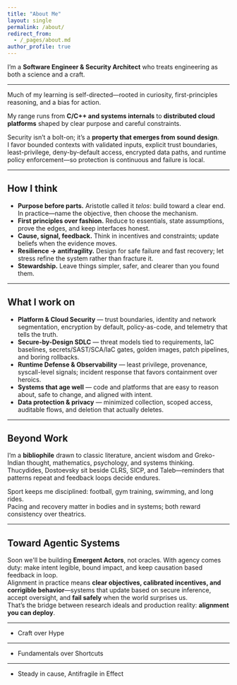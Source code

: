 ```yaml
---
title: "About Me"
layout: single
permalink: /about/
redirect_from:
  - /_pages/about.md
author_profile: true
---
```


I’m a **Software Engineer & Security Architect** who treats engineering as both a science and a craft.  

---

Much of my learning is self-directed—rooted in curiosity, first-principles reasoning, and a bias for action.  

My range runs from **C/C++ and systems internals** to **distributed cloud platforms** shaped by clear purpose and careful constraints.  

Security isn’t a bolt-on; it’s a **property that emerges from sound design**.  
I favor bounded contexts with validated inputs, explicit trust boundaries, least-privilege, deny-by-default access, encrypted data paths, and runtime policy enforcement—so protection is continuous and failure is local.

---

## How I think
- **Purpose before parts.** Aristotle called it *telos*: build toward a clear end. In practice—name the objective, then choose the mechanism.  
- **First principles over fashion.** Reduce to essentials, state assumptions, prove the edges, and keep interfaces honest.  
- **Cause, signal, feedback.** Think in incentives and constraints; update beliefs when the evidence moves.  
- **Resilience → antifragility.** Design for safe failure and fast recovery; let stress refine the system rather than fracture it.  
- **Stewardship.** Leave things simpler, safer, and clearer than you found them.

---

## What I work on
- **Platform & Cloud Security** — trust boundaries, identity and network segmentation, encryption by default, policy-as-code, and telemetry that tells the truth.  
- **Secure-by-Design SDLC** — threat models tied to requirements, IaC baselines, secrets/SAST/SCA/IaC gates, golden images, patch pipelines, and boring rollbacks.  
- **Runtime Defense & Observability** — least privilege, provenance, syscall-level signals; incident response that favors containment over heroics.  
- **Systems that age well** — code and platforms that are easy to reason about, safe to change, and aligned with intent.  
- **Data protection & privacy** — minimized collection, scoped access, auditable flows, and deletion that actually deletes.

---

## Beyond Work
I’m a **bibliophile** drawn to classic literature, ancient wisdom and Greko-Indian thought, mathematics, psychology, and systems thinking.  
Thucydides, Dostoevsky sit beside CLRS, SICP, and Taleb—reminders that patterns repeat and feedback loops decide  endures.  

Sport keeps me disciplined: football, gym training, swimming, and long rides.  
Pacing and recovery matter in bodies and in systems; both reward consistency over theatrics.

<!-- ---

## Core principles
**Ownership.** If it touches the user, it’s mine.  
**First principles.** Start from what must be true; earn the rest.  
**Bias for action.** Small steps, fast feedback, reversible by design.  
**Simplicity.** Reduce surfaces; clarify intent; name the invariants.  
**Antifragility.** Let stress inform the design and improve the defaults.  
**Stewardship.** Build with care; leave the system better than you found it. -->

---

## Toward Agentic Systems
Soon we'll be building **Emergent Actors**, not oracles. With agency comes duty: make intent legible, bound impact, and keep causation based feedback in loop.  
Alignment in practice means **clear objectives, calibrated incentives, and corrigible behavior**—systems that update based on secure inference, accept oversight, and **fail safely** when the world surprises us.  
That’s the bridge between research ideals and production reality: **alignment you can deploy**.

---
- Craft over Hype

---
- Fundamentals over Shortcuts

---
- Steady in cause, Antifragile in Effect